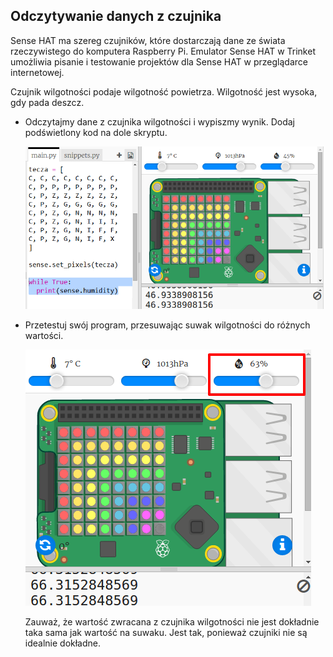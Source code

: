 ## Odczytywanie danych z czujnika

Sense HAT ma szereg czujników, które dostarczają dane ze świata rzeczywistego do komputera Raspberry Pi. Emulator Sense HAT w Trinket umożliwia pisanie i testowanie projektów dla Sense HAT w przeglądarce internetowej.

Czujnik wilgotności podaje wilgotność powietrza. Wilgotność jest wysoka, gdy pada deszcz.

+ Odczytajmy dane z czujnika wilgotności i wypiszmy wynik. Dodaj podświetlony kod na dole skryptu.
    
    ![zrzut ekranu](images/rainbow-humid.png)

+ Przetestuj swój program, przesuwając suwak wilgotności do różnych wartości.
    
    ![zrzut ekranu](images/rainbow-slider.png)
    
    Zauważ, że wartość zwracana z czujnika wilgotności nie jest dokładnie taka sama jak wartość na suwaku. Jest tak, ponieważ czujniki nie są idealnie dokładne.
